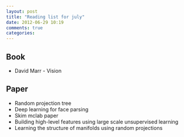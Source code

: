 ```yaml
---
layout: post
title: "Reading list for july"
date: 2012-06-29 10:19
comments: true
categories: 
---
```

Book
----

- David Marr - Vision

Paper
-----

- Random projection tree
- Deep learning for face parsing
- Skim mclab paper
- Building high-level features using large scale unsupervised learning
- Learning the structure of manifolds using random projections
